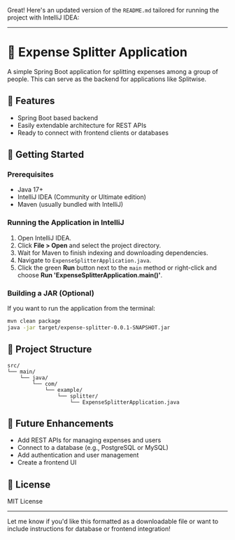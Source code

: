 Great! Here's an updated version of the `README.md` tailored for running the project with IntelliJ IDEA:

---

# 💸 Expense Splitter Application

A simple Spring Boot application for splitting expenses among a group of people. This can serve as the backend for applications like Splitwise.

## 🧰 Features

- Spring Boot based backend
- Easily extendable architecture for REST APIs
- Ready to connect with frontend clients or databases

## 🚀 Getting Started

### Prerequisites

- Java 17+
- IntelliJ IDEA (Community or Ultimate edition)
- Maven (usually bundled with IntelliJ)

### Running the Application in IntelliJ

1. Open IntelliJ IDEA.
2. Click **File > Open** and select the project directory.
3. Wait for Maven to finish indexing and downloading dependencies.
4. Navigate to `ExpenseSplitterApplication.java`.
5. Click the green **Run** button next to the `main` method or right-click and choose **Run 'ExpenseSplitterApplication.main()'**.

### Building a JAR (Optional)

If you want to run the application from the terminal:

```bash
mvn clean package
java -jar target/expense-splitter-0.0.1-SNAPSHOT.jar
```

## 📁 Project Structure

```
src/
└── main/
    └── java/
        └── com/
            └── example/
                └── splitter/
                    └── ExpenseSplitterApplication.java
```

## 📌 Future Enhancements

- Add REST APIs for managing expenses and users
- Connect to a database (e.g., PostgreSQL or MySQL)
- Add authentication and user management
- Create a frontend UI

## 📄 License

MIT License

---

Let me know if you'd like this formatted as a downloadable file or want to include instructions for database or frontend integration!
